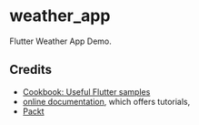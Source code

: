 # weather_app

Flutter Weather App Demo.

## Credits
- [Cookbook: Useful Flutter samples](https://flutter.dev/docs/cookbook)
- [online documentation](https://flutter.dev/docs), which offers tutorials,
- [Packt](https://www.packtpub.com)
